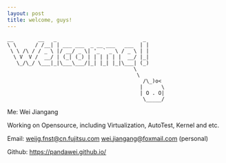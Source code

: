 ```yaml
---
layout: post
title: welcome, guys!
---
```


```
__        __   _                            _ 
\ \      / /__| | ___ ___  _ __ ___   ___  | |
 \ \ /\ / / _ \ |/ __/ _ \| '_ ` _ \ / _ \ | |
  \ V  V /  __/ | (_| (_) | | | | | |  __/ |_|
   \_/\_/ \___|_|\___\___/|_| |_| |_|\___| (_)
                                         \
                                          \
                                            /\_)o<
                                           |      \
                                           | O . O|
                                            \_____/

```
Me: Wei Jiangang

Working on Opensource, including Virtualization, AutoTest, Kernel and etc.

Email:
<weijg.fnst@cn.fujitsu.com>
<wei.jiangang@foxmail.com> (personal)

Github: <https://pandawei.github.io/>
